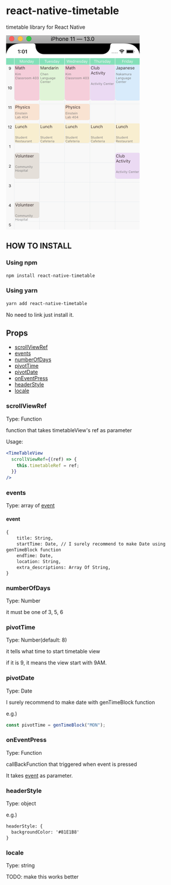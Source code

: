 # react-native-timetable

timetable library for React Native

![demo-3](./.github/iOS_screen_shot.png)

##  HOW TO INSTALL

### Using npm

```sh
npm install react-native-timetable
```
### Using yarn

```sh
yarn add react-native-timetable
```

No need to link just install it.

## Props

 - [scrollViewRef](#scrollViewRef)
 - [events](#events)
 - [numberOfDays](#numberOfDays)
 - [pivotTime](#pivotTime)
 - [pivotDate](#pivotDate)
 - [onEventPress](#onEventPress)
 - [headerStyle](#headerStyle)
 - [locale](#locale)

### scrollViewRef

Type: Function

function that takes timetableView's ref as parameter

Usage:

```jsx
<TimeTableView 
  scrollViewRef={(ref) => {
    this.timetableRef = ref;
  }}
/>
```

### events

Type: array of [event](#event)

#### event

```
{
    title: String,
    startTime: Date, // I surely recommend to make Date using genTimeBlock function
    endTime: Date,
    location: String,
    extra_descriptions: Array Of String,
}
```

### numberOfDays

Type: Number

it must be one of 3, 5, 6

### pivotTime

Type: Number(default: 8)

it tells what time to start timetable view

if it is 9, it means the view start with 9AM.

### pivotDate

Type: Date

I surely recommend to make date with genTimeBlock function

e.g.)

```js
const pivotTime = genTimeBlock("MON");
```

### onEventPress

Type: Function

callBackFunction that triggered when event is pressed

It takes [event](#event) as parameter.

### headerStyle

Type: object

e.g.)

```
headerStyle: {
  backgroundColor: '#81E1B8'
}
```

### locale

Type: string

TODO: make this works better
